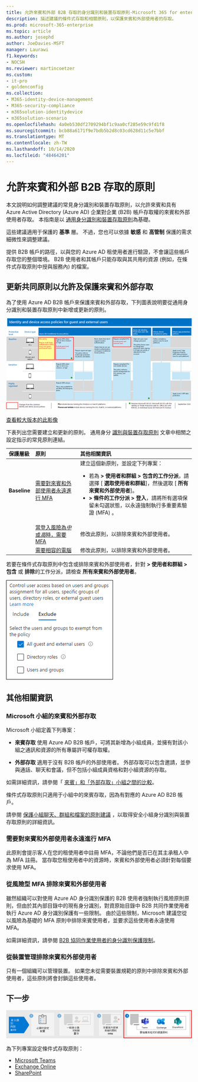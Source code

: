 ```yaml
---
title: 允許來賓和外部 B2B 存取的身分識別和裝置存取原則-Microsoft 365 for enterprise |Microsoft 檔
description: 描述建議的條件式存取和相關原則，以保護來賓和外部使用者的存取。
ms.prod: microsoft-365-enterprise
ms.topic: article
ms.author: josephd
author: JoeDavies-MSFT
manager: Laurawi
f1.keywords:
- NOCSH
ms.reviewer: martincoetzer
ms.custom:
- it-pro
- goldenconfig
ms.collection:
- M365-identity-device-management
- M365-security-compliance
- m365solution-identitydevice
- m365solution-scenario
ms.openlocfilehash: 4a0eb530df2709294bf1c9aa0cf285e59c9fd1f8
ms.sourcegitcommit: bcb88a6171f9e7bdb5b2d8c03cd628d11c5e7bbf
ms.translationtype: MT
ms.contentlocale: zh-TW
ms.lasthandoff: 10/14/2020
ms.locfileid: "48464201"
---
```

# <a name="policies-for-allowing-guest-and-external-b2b-access"></a>允許來賓和外部 B2B 存取的原則

本文說明如何調整建議的常見身分識別和裝置存取原則，以允許來賓和具有 Azure Active Directory (Azure AD) 企業對企業 (B2B) 帳戶存取權的來賓和外部使用者存取。 本指南是以 [通用身分識別和裝置存取原則](identity-access-policies.md)為基礎。

這些建議適用于保護的 **基準** 層。 不過，您也可以依據 **敏感** 和 **高管制** 保護的需求細微性來調整建議。 

提供 B2B 帳戶的路徑，以與您的 Azure AD 租使用者進行驗證，不會讓這些帳戶存取您的整個環境。 B2B 使用者和其帳戶只能存取與其共用的資源 (例如，在條件式存取原則中授與服務內) 的檔案。

## <a name="updating-the-common-policies-to-allow-and-protect-guest-and-external-access"></a>更新共同原則以允許及保護來賓和外部存取 

為了使用 Azure AD B2B 帳戶來保護來賓和外部存取，下列圖表說明要從通用身分識別和裝置存取原則中新增或更新的原則。 

[![保護來賓存取的原則更新摘要](../../media/microsoft-365-policies-configurations/identity-access-ruleset-guest.png)](https://github.com/MicrosoftDocs/microsoft-365-docs/raw/public/microsoft-365/media/microsoft-365-policies-configurations/identity-access-ruleset-guest.png)

[查看較大版本的此影像](https://github.com/MicrosoftDocs/microsoft-365-docs/raw/public/microsoft-365/media/microsoft-365-policies-configurations/identity-access-ruleset-guest.png)

下表列出您需要建立和更新的原則。 通用身分 [識別與裝置存取原則](identity-access-policies.md) 文章中相關之設定指示的常見原則連結。

|保護層級|原則|其他相關資訊|
|:---------------|:-------|:----------------|
|**Baseline**|[需要對來賓和外部使用者永遠進行 MFA](identity-access-policies.md#require-mfa-based-on-sign-in-risk)|建立這個新原則，並設定下列專案： <ul><li> 若為 **> 使用者和群組 > 包含的工作分派**，請選擇 [ **選取使用者和群組**]，然後選取 [ **所有來賓和外部使用者**]。 </li><li> **> 條件的工作分派 > 登入**，請將所有選項保留未勾選狀態，以永遠強制執行多重要素驗證 (MFA) 。</li>|
|        |[當登入風險為*中*或*高*時，需要 MFA](identity-access-policies.md#require-mfa-based-on-sign-in-risk)|修改此原則，以排除來賓和外部使用者。|
|        |[需要相容的電腦](identity-access-policies.md#require-compliant-pcs-but-not-compliant-phones-and-tablets)|修改此原則，以排除來賓和外部使用者。|

若要在條件式存取原則中包含或排除來賓和外部使用者，針對 **> 使用者和群組 > 包含** 或 **排除**的工作分派，請檢查 **所有來賓和外部使用者**。

![用於排除來賓和外部使用者之控制項的畫面捕獲](../../media/microsoft-365-policies-configurations/identity-access-exclude-guests-ui.png)

## <a name="more-information"></a>其他相關資訊

### <a name="guest-and-external-access-with-microsoft-teams"></a>Microsoft 小組的來賓和外部存取

Microsoft 小組定義下列專案：

- **來賓存取** 使用 Azure AD B2B 帳戶，可將其新增為小組成員，並擁有對該小組之通訊和資源的所有專屬許可權存取權。

- **外部存取** 適用于沒有 B2B 帳戶的外部使用者。 外部存取可以包含邀請，並參與通話、聊天和會議，但不包括小組成員資格和對小組資源的存取。

如需詳細資訊，請參閱「 [來賓」和「外部存取」小組之間的比較](https://docs.microsoft.com/microsoftteams/communicate-with-users-from-other-organizations#compare-external-and-guest-access)。

條件式存取原則只適用于小組中的來賓存取，因為有對應的 Azure AD B2B 帳戶。

請參閱 [保護小組聊天、群組和檔案的原則建議](teams-access-policies.md) ，以取得安全小組身分識別與裝置存取原則的詳細資訊。

### <a name="require-mfa-always-for-guest-and-external-users"></a>需要對來賓和外部使用者永遠進行 MFA
此原則會提示客人在您的租使用者中註冊 MFA，不論他們是否已在其主承租人中為 MFA 註冊。 當存取您租使用者中的資源時，來賓和外部使用者必須針對每個要求使用 MFA。 

### <a name="excluding-guest-and-external-users-from-risk-based-mfa"></a>從風險型 MFA 排除來賓和外部使用者
雖然組織可以對使用 Azure AD 身分識別保護的 B2B 使用者強制執行風險原則原則，但由於其內部目錄中的現有身分識別，對資原始目錄中 B2B 共同作業使用者執行 Azure AD 身分識別保護有一些限制。 由於這些限制，Microsoft 建議您從以風險為基礎的 MFA 原則中排除來賓使用者，並要求這些使用者永遠使用 MFA。 

如需詳細資訊，請參閱 [B2B 協同作業使用者的身分識別保護限制](https://docs.microsoft.com/azure/active-directory/identity-protection/concept-identity-protection-b2b#limitations-of-identity-protection-for-b2b-collaboration-users)。 

### <a name="excluding-guest-and-external-users-from-device-management"></a>從裝置管理排除來賓和外部使用者 
只有一個組織可以管理裝置。 如果您未從需要裝置規範的原則中排除來賓和外部使用者，這些原則將會封鎖這些使用者。 

## <a name="next-step"></a>下一步

![步驟4： Microsoft 365 雲端應用程式的原則](../../media/microsoft-365-policies-configurations/identity-device-access-steps-next-step-4.png)

為下列專案設定條件式存取原則：

- [Microsoft Teams](teams-access-policies.md)
- [Exchange Online](secure-email-recommended-policies.md)
- [SharePoint](sharepoint-file-access-policies.md)

